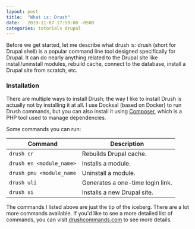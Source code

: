 ```yaml
---
layout: post
title:  "What is: Drush"
date:   2019-11-07 17:59:00 -0500
categories: tutorials drupal
---
```

Before we get started, let me describe what drush is: drush (short for Drupal shell) is a popular command line tool designed specifically for Drupal. It can do nearly anything related to the Drupal site like install/uninstall modules, rebuild cache, connect to the database, install a Drupal site from scratch, etc.

### Installation

There are multiple ways to install Drush; the way I like to install Drush is actually not by installing it at all. I use Docksal (based on Docker) to run Drush commands, but you can also install it using [Composer](https://getcomposer.org/), which is a PHP tool used to manage dependencies.

Some commands you can run:

| Command                  | Description                      |
|--------------------------|----------------------------------|
| `drush cr`               | Rebuilds Drupal cache.           |
| `drush en <module_name>` | Installs a module.               |
| `drush pmu <module_name` | Uninstall a module.              |
| `drush uli`              | Generates a one-time login link. |
| `drush si`               | Installs a new Drupal site.      |

The commands I listed above are just the tip of the iceberg. There are a lot more commands available. If you'd like to see a more detailed list of commands, you can visit [drushcommands.com](https://drushcommands.com/) to see more details.